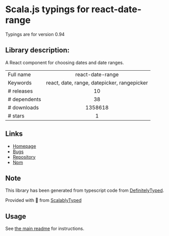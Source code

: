 
# Scala.js typings for react-date-range

Typings are for version 0.94

## Library description:
A React component for choosing dates and date ranges.

|                    |                 |
| ------------------ | :-------------: |
| Full name          | react-date-range |
| Keywords           | react, date, range, datepicker, rangepicker |
| # releases         | 10 |
| # dependents       | 38 |
| # downloads        | 1358618 |
| # stars            | 1 |

## Links
- [Homepage](https://github.com/Adphorus/react-date-range#readme)
- [Bugs](http://github.com/Adphorus/react-date-range/issues)
- [Repository](https://github.com/Adphorus/react-date-range)
- [Npm](https://www.npmjs.com/package/react-date-range)
    


## Note
This library has been generated from typescript code from [DefinitelyTyped](https://definitelytyped.org).

Provided with :purple_heart: from [ScalablyTyped](https://github.com/oyvindberg/ScalablyTyped)

## Usage
See [the main readme](../../readme.md) for instructions.


